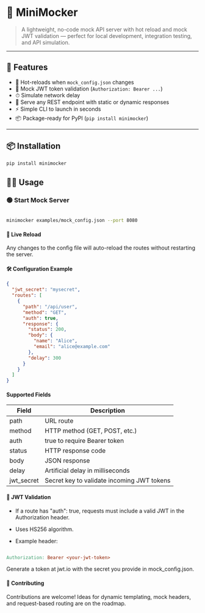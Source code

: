 # 🧪 MiniMocker

> A lightweight, no-code mock API server with hot reload and mock JWT validation — perfect for local development, integration testing, and API simulation.

---

## 🚀 Features

- 🔁 Hot-reloads when `mock_config.json` changes
- 🔐 Mock JWT token validation (`Authorization: Bearer ...`)
- ⏱ Simulate network delay
- 🧩 Serve any REST endpoint with static or dynamic responses
- ⚡ Simple CLI to launch in seconds
- 📦 Package-ready for PyPI (`pip install minimocker`)

---

## 📦 Installation

```bash
pip install minimocker
```

## 🧑‍💻 Usage
### 🟢 Start Mock Server
```bash

minimocker examples/mock_config.json --port 8080
```

#### 🔁 Live Reload
Any changes to the config file will auto-reload the routes without restarting the server.

#### 🛠 Configuration Example
```json
{
  "jwt_secret": "mysecret",
  "routes": [
    {
      "path": "/api/user",
      "method": "GET",
      "auth": true,
      "response": {
        "status": 200,
        "body": {
          "name": "Alice",
          "email": "alice@example.com"
        },
        "delay": 300
      }
    }
  ]
}
```

#### Supported Fields
| Field | 	Description |
|-------|---------------|
|path	| URL route |
|method	|HTTP method (GET, POST, etc.) |
|auth	|true to require Bearer token |
|status	|HTTP response code |
|body	|JSON response |
|delay	|Artificial delay in milliseconds |
|jwt_secret|	Secret key to validate incoming JWT tokens |

#### 🔐 JWT Validation
- If a route has "auth": true, requests must include a valid JWT in the Authorization header.

- Uses HS256 algorithm.

- Example header:

```makefile

Authorization: Bearer <your-jwt-token>
```
Generate a token at jwt.io with the secret you provide in mock_config.json.

#### 👥 Contributing
Contributions are welcome! Ideas for dynamic templating, mock headers, and request-based routing are on the roadmap.
